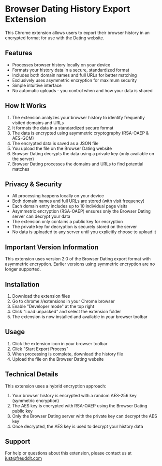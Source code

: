# Browser Dating History Export Extension

This Chrome extension allows users to export their browser history in an encrypted format for use with the Dating website.

## Features

- Processes browser history locally on your device
- Formats your history data in a secure, standardized format
- Includes both domain names and full URLs for better matching
- Exclusively uses asymmetric encryption for maximum security
- Simple intuitive interface
- No automatic uploads - you control when and how your data is shared

## How It Works

1. The extension analyzes your browser history to identify frequently visited domains and URLs
2. It formats the data in a standardized secure format
3. The data is encrypted using asymmetric cryptography (RSA-OAEP & AES-GCM)
4. The encrypted data is saved as a JSON file
5. You upload the file on the Browser Dating website
6. Browser Dating decrypts the data using a private key (only available on the server)
7. Browser Dating processes the domains and URLs to find potential matches

## Privacy & Security

- All processing happens locally on your device
- Both domain names and full URLs are stored (with visit frequency)
- Each domain entry includes up to 10 individual page visits
- Asymmetric encryption (RSA-OAEP) ensures only the Browser Dating server can decrypt your data
- The extension only contains a public key for encryption
- The private key for decryption is securely stored on the server
- No data is uploaded to any server until you explicitly choose to upload it

## Important Version Information

This extension uses version 2.0 of the Browser Dating export format with asymmetric encryption. Earlier versions using symmetric encryption are no longer supported.

## Installation

1. Download the extension files
2. Go to chrome://extensions in your Chrome browser
3. Enable "Developer mode" at the top right
4. Click "Load unpacked" and select the extension folder
5. The extension is now installed and available in your browser toolbar

## Usage

1. Click the extension icon in your browser toolbar
2. Click "Start Export Process"
3. When processing is complete, download the history file
4. Upload the file on the Browser Dating website

## Technical Details

This extension uses a hybrid encryption approach:
1. Your browser history is encrypted with a random AES-256 key (symmetric encryption)
2. The AES key is encrypted with RSA-OAEP using the Browser Dating public key
3. Only the Browser Dating server with the private key can decrypt the AES key
4. Once decrypted, the AES key is used to decrypt your history data

## Support

For help or questions about this extension, please contact us at just@freuddit.com
